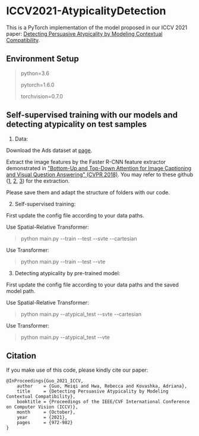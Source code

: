 # ICCV2021-AtypicalityDetection
This is a PyTorch implementation of the model proposed in our ICCV 2021 paper: [Detecting Persuasive Atypicality by Modeling Contextual Compatibility](https://openaccess.thecvf.com/content/ICCV2021/papers/Guo_Detecting_Persuasive_Atypicality_by_Modeling_Contextual_Compatibility_ICCV_2021_paper.pdf).

## Environment Setup
>python=3.6
>
>pytorch=1.6.0
>
>torchvision=0.7.0

## Self-supervised training with our models and detecting atypicality on test samples

1) Data:

Download the Ads dataset at [page](https://people.cs.pitt.edu/~kovashka/ads/#image). 

Extract the image features by the Faster R-CNN feature extractor demonstrated in ["Bottom-Up and Top-Down Attention for Image Captioning and Visual Question Answering" (CVPR 2018)](https://arxiv.org/abs/1707.07998). You may refer to these github ([1](https://github.com/peteanderson80/bottom-up-attention), [2](https://github.com/airsplay/lxmert#faster-r-cnn-feature-extraction), [3](https://github.com/violetteshev/bottom-up-features)) for the extraction. 

Please save them and adapt the structure of folders with our code. 

2) Self-supervised training:

First update the config file according to your data paths.

Use Spatial-Relative Transformer:
>python main.py --train --test --svte --cartesian

Use Transformer:
>python main.py --train --test --vte

3) Detecting atypicality by pre-trained model:

First update the config file according to your data paths and the saved model path.

Use Spatial-Relative Transformer:
>python main.py --atypical_test --svte --cartesian

Use Transformer:
>python main.py --atypical_test --vte

## Citation

If you make use of this code, please kindly cite our paper:
```
@InProceedings{Guo_2021_ICCV,
    author    = {Guo, Meiqi and Hwa, Rebecca and Kovashka, Adriana},
    title     = {Detecting Persuasive Atypicality by Modeling Contextual Compatibility},
    booktitle = {Proceedings of the IEEE/CVF International Conference on Computer Vision (ICCV)},
    month     = {October},
    year      = {2021},
    pages     = {972-982}
}
```
